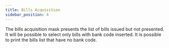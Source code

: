 ```yaml
---
title: Bills Acquisition
sidebar_position: 4
---
```


The bills acquisition mask presents the list of bills issued but not presented. It will be possible to select only bills with bank code inserted. It is possible to print the bills list that have no bank code.






